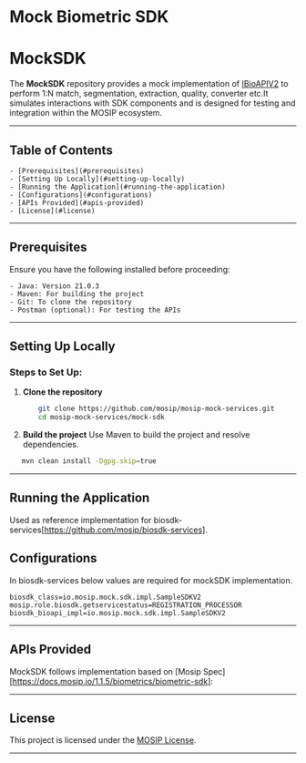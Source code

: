 # Mock Biometric SDK



# MockSDK

The **MockSDK** repository provides a mock implementation of [IBioAPIV2](https://github.com/mosip/bio-utils/blob/master/kernel-biometrics-api/src/main/java/io/mosip/kernel/biometrics/spi/IBioApiV2.java) to perform 1:N match, segmentation, extraction, quality, converter etc.It simulates interactions with SDK components and is designed for testing and integration within the MOSIP ecosystem.

---

## Table of Contents
	- [Prerequisites](#prerequisites)
	- [Setting Up Locally](#setting-up-locally)
	- [Running the Application](#running-the-application)
	- [Configurations](#configurations)
	- [APIs Provided](#apis-provided)
	- [License](#license)

---

## Prerequisites

Ensure you have the following installed before proceeding:

	- Java: Version 21.0.3
	- Maven: For building the project
	- Git: To clone the repository
	- Postman (optional): For testing the APIs

---

## Setting Up Locally

### Steps to Set Up:

1. **Clone the repository**

```bash
	   git clone https://github.com/mosip/mosip-mock-services.git
	   cd mosip-mock-services/mock-sdk
```

2. **Build the project**
Use Maven to build the project and resolve dependencies.

```bash
   mvn clean install -Dgpg.skip=true
```

---

## Running the Application
Used as reference implementation for biosdk-services[https://github.com/mosip/biosdk-services].

## Configurations 
In biosdk-services below values are required for mockSDK implementation.

	biosdk_class=io.mosip.mock.sdk.impl.SampleSDKV2
	mosip.role.biosdk.getservicestatus=REGISTRATION_PROCESSOR
	biosdk_bioapi_impl=io.mosip.mock.sdk.impl.SampleSDKV2


---

## APIs Provided

MockSDK follows implementation based on [Mosip Spec][https://docs.mosip.io/1.1.5/biometrics/biometric-sdk]:


---


## License

This project is licensed under the [MOSIP License](LICENSE).  

---